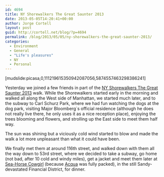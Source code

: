 ```yaml
---
id: 4694
title: NY Shorewalkers The Great Saunter 2013
date: 2013-05-05T14:20:41+00:00
author: Jorge Cortell
layout: post
guid: http://cortell.net/blog/?p=4694
permalink: /blog/2013/05/05/ny-shorewalkers-the-great-saunter-2013/
categories:
  - Environment
  - General
  - "Life's pleasures"
  - NY
  - Personal
---
```

[mudslide:picasa,0,111219615350942087056,5874557463298386241]

Yesterday we joined a few friends in part of the <a title="http://shorewalkers.org/the-great-saunter-13" href="http://shorewalkers.org/the-great-saunter-13" target="_blank">NY Shorewalkers The Great Saunter 2013</a> walk. While the Shorewalkers started early in the morning and walked all along the West side of Manhattan, we started much later, and to the subway to Carl Schurz Park, where we had fun watching the dogs at the dog park, visiting Major Bloomberg`s official residence (although he does not really live there, he only uses it as a nice reception place), enjoying the trees blooming and flowers, and strolling up the East side to meet them half way.

The sun was shining but a viciously cold wind started to blow and made the walk a lot more unpleasant than what it could have been.

We finally met them at around 116th street, and walked down with them all the way down to 53rd street, where we decided to take a subway, go home (not bad, after 10 cold and windy miles), get a jacket and meet them later at <a title="http://www.cowgirlseahorse.com" href="http://www.cowgirlseahorse.com" target="_blank">Sea-Horse Cowgirl</a> (because <a title="http://www.acquarestaurantnyc.com" href="http://www.acquarestaurantnyc.com" target="_blank">Acqua</a> was fully packed), in the still Sandy-devastated Financial District, for dinner.